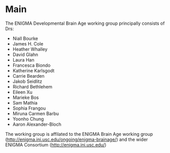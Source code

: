 # Main
The ENIGMA Developmental Brain Age working group principally consists of Drs:
- Niall Bourke
- James H. Cole
- Heather Whalley
- David Glahn
- Laura Han
- Francesca Biondo
- Katherine Karlsgodt
- Carrie Bearden
- Jakob Seidlitz
- Richard Bethlehem
- Eileen Xu
- Marieke Bos
- Sam Mathia
- Sophia Frangou
- Miruna Carmen Barbu
- Yoonho Chung
- Aaron Alexander-Bloch

The working group is affilated to the ENIGMA Brain Age working group (http://enigma.ini.usc.edu/ongoing/enigma-brainage/) and the wider ENIGMA Consortium (http://enigma.ini.usc.edu/)
